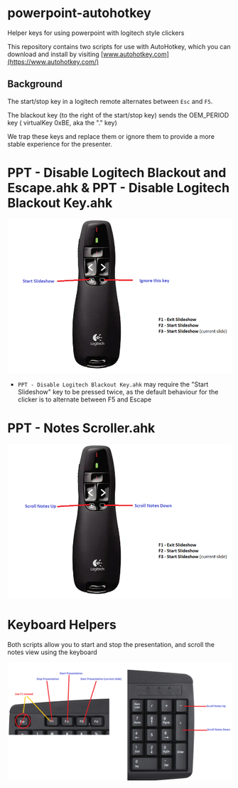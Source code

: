 # powerpoint-autohotkey

Helper keys for using powerpoint with logitech style clickers

This repository contains two scripts for use with AutoHotkey, which you can download and install by visiting [www.autohotkey.com](https://www.autohotkey.com/)

Background
---

The start/stop key in a logitech remote alternates between ```Esc``` and ```F5```.

The blackout key (to the right of the start/stop key) sends the OEM_PERIOD key ( virtualKey 0xBE, aka the "." key)

We trap these keys and replace them or ignore them to provide a more stable experience for the presenter.


PPT - Disable Logitech Blackout and Escape.ahk & PPT - Disable Logitech Blackout Key.ahk
===

![image](https://github.com/jonathan-annett/powerpoint-autohotkey/blob/c8f7bb48a84fda4a0b1bf49dbfd33902ac61cb8a/Ignore%20Blackout.png)

* `PPT - Disable Logitech Blackout Key.ahk` may require the "Start Slideshow" key to be pressed twice, as the default behaviour for the clicker is to alternate between F5 and Escape


PPT - Notes Scroller.ahk
===

![image](https://github.com/jonathan-annett/powerpoint-autohotkey/blob/24269185b5a01e2eecdb6220af85b3fc9cd09f08/Notes%20Scroller.png)


Keyboard Helpers
===
Both scripts allow you to start and stop the presentation, and scroll the notes view using the keyboard

![image](https://github.com/jonathan-annett/powerpoint-autohotkey/blob/0df841ba6b2bcd6a340976e2629aac80e9a7424d/key%20scroll.png)
